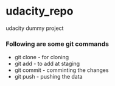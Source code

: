 # udacity_repo
udacity dummy project

### Following are some git commands 

* git clone - for cloning 
* git add - to add at staging 
* git commit - comminting the changes  
* git push - pushing the data  
